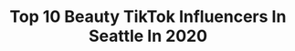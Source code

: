 ---
title: Top 10 Beauty TikTok Influencers In Seattle In 2020
description: >-
  Find top beauty TikTok influencers in Seattle in 2020. Most popular hashtags: #fyp #foryou #beauty #foryoupage.
platform: TikTok
hits: 22
text_top: Discover the best TikTok influencers on inBeat.
text_bottom: Our search engine holds 22 TikTok influencers like this in Seattle, United States for you to collaborate.
profiles:
  - username: "kathy.nguyen195"
    fullname: >-
      Kathy Nguyen
    bio: >-
      Travel enthusiast ✈️ Animals lover 🐻 Beauty stuff LETS GO SEATTLE
    location: "United States"
    followers: 11500
    engagement: 910
    commentsToLikes: 0.033971
    id: ck9pm9o6489me0j782szu5t8x
    verified: false
    hashtags: "#microblading, #fyp, #newtiktok, #brows"
  - username: "_angiemata"
    fullname: >-
      A N G I E  M A T A
    bio: >-
      Un poquito de todo! Wife. Mom. | WA🌲|🇲🇽| 💖🎤💄👩🏻‍🍳 INSTAGRAM:@_angiemata
    location: "United States"
    followers: 141500
    engagement: 733
    commentsToLikes: 0.006281
    id: ck932idajjn7l0j78nk9obu71
    verified: false
    hashtags: "#showandtell, #mexican, #recipes, #momlife"
  - username: "sorelle.hardin"
    fullname: >-
      Sorelle
    bio: >-
      seattle style, wellness, travel, beauty, real life IG: sorelle.hardin
    location: "United States"
    followers: 203200
    engagement: 759
    commentsToLikes: 0.011939
    id: ck8ophmvo36cg0j78vyi7dg2o
    verified: false
    hashtags: "#seattletiktok, #fyp, #washingtoncheck, #minivlog"
  - username: "cece.chan"
    fullname: >-
      Cece Chan
    bio: >-
      Seattle, Wa🗻 19🇨🇳 LOVE GOD AND ANTI-RACISM
    location: "United States"
    followers: 2142
    engagement: 1366
    commentsToLikes: 0.034665
    id: ck9kbohxkm2vd0j78t4nphncn
    verified: false
    hashtags: "#justice, #god, #xyzbca, #coronavirus"
  - username: "hotmessmamapanda"
    fullname: >-
      🐼🌈Mama Panda🌈🐼
    bio: >-
      ✨ 25 Days of Joy Home✨ $1,325/25,000!! 1416 NW 46th St 105 502 Seattle, WA 98107
    location: "United States"
    followers: 386700
    engagement: 1760
    commentsToLikes: 0.038888
    id: ck9elxmbbcpi40j785jb5e9zp
    verified: false
    hashtags: "#yougotthis, #recharge, #pandacheckin, #wewintogether"
  - username: "raydiatebyraychel"
    fullname: >-
      Raychel Roll
    bio: >-
      🎨 Shape Shifter 💌 raydiatebeauty@gmail.com 📍Seattle, WA
    location: "United States"
    followers: 437700
    engagement: 1500
    commentsToLikes: 0.020343
    id: ck83k45ao96ld0j78j03rlrab
    verified: false
    hashtags: "#micellarrewind, #31daysofhalloween, #halloweencostume, #clownmakeup"
  - username: "jessvle"
    fullname: >-
      JESSICA LE
    bio: >-
      18 Follow me on insta?🥺 @jessicavle Seattle, WA
    location: "United States"
    followers: 201300
    engagement: 1451
    commentsToLikes: 0.006381
    id: ck9v8fn7q9nd40j78w1upx3zd
    verified: false
    hashtags: "#mom, #asian, #abg, #foryoupage"
  - username: "kerahgrace_"
    fullname: >-
      Kerah🦋
    bio: >-
      Blessed. Seattle Cowlitz/Nisqually/Yakama Nation Insta: kerahgrace_
    location: "United States"
    followers: 16300
    engagement: 384
    commentsToLikes: 0.017197
    id: ckb9qyrnnn5qg0j235g5p7v0o
    verified: false
    hashtags: "#fyp, #fy, #lol, #beauty"
  - username: "beautybychavonne"
    fullname: >-
      beautybychavonne
    bio: >-
      Skin vids, adventures, & other random stuff✌🏼 📍SEATTLE, WA
    location: "United States"
    followers: 5273
    engagement: 299
    commentsToLikes: 0.043478
    id: ck8hmxf8go4uo0j78mlgwz3be
    verified: false
    hashtags: "#inthehouseparty, #quarantinelife, #hydrojellymask, #esthemax"
  - username: "rukiocloset"
    fullname: >-
      Rukio Closet
    bio: >-
      Will share beauty and fashion tips IG: @rukioelmi
    location: "United States"
    followers: 6773
    engagement: 1196
    commentsToLikes: 0.042985
    id: ck9jwmvhvx6xh0j78clrrgapn
    verified: false
    hashtags: "#workingfromhome, #fallfashion, #zarahaul, #fallfashion2020"
---